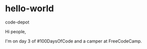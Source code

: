 # hello-world

code-depot

Hi people,

I'm on day 3 of #100DaysOfCode and a camper at FreeCodeCamp.
